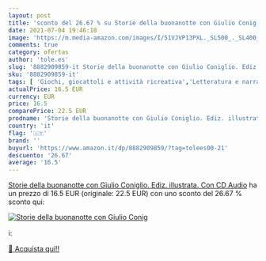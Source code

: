 ```yaml
---
layout: post
title: 'sconto del 26.67 % su Storie della buonanotte con Giulio Conig  '
date: 2021-07-04 19:46:18
image: 'https://m.media-amazon.com/images/I/51VJVP13PXL._SL500_._SL400_.jpg'
comments: true
category: ofertas
author: 'tole.es'
slug: '8882909859-it Storie della buonanotte con Giulio Coniglio. Ediz....'
sku: '8882909859-it'
tags: [ 'Giochi, giocattoli e attività ricreativa','Letteratura e narrativa per bambini','Libri','Libri interattivi per bambini','Libri per bambini','Racconti per bambini', ]
actualPrice: 16.5 EUR
currency: EUR
price: 16.5
comparePrice: 22.5 EUR
prodname: 'Storie della buonanotte con Giulio Coniglio. Ediz. illustrata. Con CD Audio'
country: 'it'
flag: '🇮🇹'
brand: ''
buyurl: 'https://www.amazon.it/dp/8882909859/?tag=tolees00-21'
descuento: '26.67'
average: '16.5'
---
```


[Storie della buonanotte con Giulio Coniglio. Ediz. illustrata. Con CD Audio](https://www.amazon.it/dp/8882909859/?tag=tolees00-21) ha un prezzo di 16.5 EUR (originale: 22.5 EUR) con uno sconto del 26.67 % sconto qui:

[![Storie della buonanotte con Giulio Conig](https://m.media-amazon.com/images/I/51VJVP13PXL._SL500_._SL400_.jpg)](https://www.amazon.it/dp/8882909859/?tag=tolees00-21)

ℹ️:


[🛒 Acquista qui!!](https://www.amazon.it/dp/8882909859/?tag=tolees00-21)
